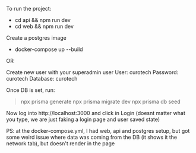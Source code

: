 To run the project:
- cd api && npm run dev
- cd web && npm run dev

Create a postgres image
- docker-compose up --build 

OR

Create  new user with your superadmin user
User: curotech
Password: curotech
Database: curotech

Once DB is set, run:
> npx prisma generate
> npx prisma migrate dev
> npx prisma db seed

Now log into http://localhost:3000
and click in Login (doesnt matter what you type,
we are just faking a login page and user saved state)

PS: at the docker-compose.yml, I had web, api and postgres setup,
but got some weird issue where data was coming from the DB
(it shows it the network tab), but doesn't render in the page

